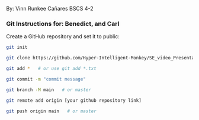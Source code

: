 By: Vinn Runkee Cañares
BSCS 4-2

### Git Instructions for: Benedict, and Carl

Create a GitHub repository and set it to public:

```bash
git init

git clone https://github.com/Hyper-Intelligent-Monkey/SE_video_Presentation.git

git add *   # or use git add *.txt

git commit -m "commit message"

git branch -M main   # or master

git remote add origin [your github repository link]

git push origin main   # or master
```

